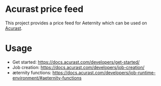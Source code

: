 # Acurast price feed
This project provides a price feed for Aeternity which can be used on [Acurast](https://acurast.com/).

# Usage
- Get started: https://docs.acurast.com/developers/get-started/
- Job creation: https://docs.acurast.com/developers/job-creation/
- æternity functions: https://docs.acurast.com/developers/job-runtime-environment/#aeternity-functions
